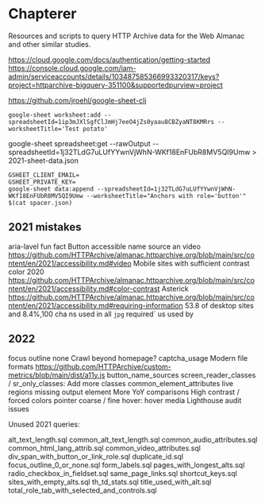 # Chapterer

Resources and scripts to query HTTP Archive data for the Web Almanac and other similar studies.

https://cloud.google.com/docs/authentication/getting-started
https://console.cloud.google.com/iam-admin/serviceaccounts/details/103487585366993320317/keys?project=httparchive-bigquery-351100&supportedpurview=project

https://github.com/jroehl/google-sheet-cli

```
google-sheet worksheet:add --spreadsheetId=1ip3mJXlSgfClJmHj7eeO4jZs0yaau8CBZyaNT8KMRrs --worksheetTitle='Test potato'
```

google-sheet spreadsheet:get --rawOutput --spreadsheetId=1j32TLdG7uLUfYYwnVjWhN-WKf18EnFUbR8MV5QI9Umw > 2021-sheet-data.json

```
GSHEET_CLIENT_EMAIL=
GSHEET_PRIVATE_KEY=
google-sheet data:append --spreadsheetId=1j32TLdG7uLUfYYwnVjWhN-WKf18EnFUbR8MV5QI9Umw --worksheetTitle="Anchors with role='button'" $(cat spacer.json)
```

## 2021 mistakes

aria-lavel fun fact
Button accessible name source
an video https://github.com/HTTPArchive/almanac.httparchive.org/blob/main/src/content/en/2021/accessibility.md#video
Mobile sites with sufficient contrast color 2020 https://github.com/HTTPArchive/almanac.httparchive.org/blob/main/src/content/en/2021/accessibility.md#color-contrast
Asterick https://github.com/HTTPArchive/almanac.httparchive.org/blob/main/src/content/en/2021/accessibility.md#requiring-information
53.8 of desktop sites
and 8.4%,100 cha
ns used in all `jpg`
required` us used by

## 2022

focus outline none
Crawl beyond homepage? captcha_usage
Modern file formats https://github.com/HTTPArchive/custom-metrics/blob/main/dist/a11y.js
button_name_sources
screen_reader_classes / sr_only_classes: Add more classes
common_element_attributes live regions missing output element
More YoY comparisons
High contrast / forced colors
pointer coarse / fine
hover: hover media
Lighthouse audit issues

Unused 2021 queries:

alt_text_length.sql
common_alt_text_length.sql
common_audio_attributes.sql
common_html_lang_attrib.sql
common_video_attributes.sql
div_span_with_button_or_link_role.sql
duplicate_id.sql
focus_outline_0_or_none.sql
form_labels.sql
pages_with_longest_alts.sql
radio_checkbox_in_fieldset.sql
same_page_links.sql
shortcut_keys.sql
sites_with_empty_alts.sql
th_td_stats.sql
title_used_with_alt.sql
total_role_tab_with_selected_and_controls.sql
